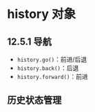 # history 对象

## 12.5.1 导航

- `history.go()`：前进/后退
- `history.back()`：后退
- `history.forward()`：前进

## 历史状态管理
